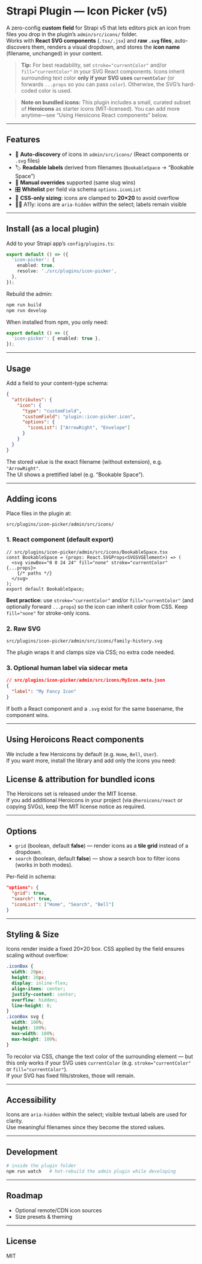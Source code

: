# Strapi Plugin — Icon Picker (v5)

A zero-config **custom field** for Strapi v5 that lets editors pick an icon from files you drop in the plugin’s `admin/src/icons/` folder.  
Works with **React SVG components** (`.tsx/.jsx`) and **raw `.svg` files**, auto-discovers them, renders a visual dropdown, and stores the **icon name** (filename, unchanged) in your content.

> **Tip:** For best readability, set `stroke="currentColor"` and/or `fill="currentColor"` in your SVG React components. Icons inherit surrounding text color **only if your SVG uses `currentColor`** (or forwards `...props` so you can pass `color`). Otherwise, the SVG’s hard-coded color is used.

> **Note on bundled icons:** This plugin includes a small, curated subset of **Heroicons** as starter icons (MIT-licensed). You can add more anytime—see “Using Heroicons React components” below.

---

## Features

- 🔎 **Auto-discovery** of icons in `admin/src/icons/` (React components or `.svg` files)
- 🏷️ **Readable labels** derived from filenames (`BookableSpace` → “Bookable Space”)
- 🧩 **Manual overrides** supported (same slug wins)
- 🎛️ **Whitelist** per field via schema `options.iconList`
- 🧼 **CSS-only sizing**: icons are clamped to **20×20** to avoid overflow
- 🧑‍🦽 A11y: icons are `aria-hidden` within the select; labels remain visible

---

## Install (as a local plugin)

Add to your Strapi app’s `config/plugins.ts`:

```ts
export default () => ({
  'icon-picker': {
    enabled: true,
    resolve: './src/plugins/icon-picker',
  },
});
```

Rebuild the admin:

```bash
npm run build
npm run develop
```

When installed from npm, you only need:

```ts
export default () => ({
  'icon-picker': { enabled: true },
});
```

---

## Usage

Add a field to your content-type schema:

```json
{
  "attributes": {
    "icon": {
      "type": "customField",
      "customField": "plugin::icon-picker.icon",
      "options": {
        "iconList": ["ArrowRight", "Envelope"]
      }
    }
  }
}
```

The stored value is the exact filename (without extension), e.g. `"ArrowRight"`.  
The UI shows a prettified label (e.g. “Bookable Space”).

---

## Adding icons

Place files in the plugin at:

```
src/plugins/icon-picker/admin/src/icons/
```

### 1. React component (default export)

```tsx
// src/plugins/icon-picker/admin/src/icons/BookableSpace.tsx
const BookableSpace = (props: React.SVGProps<SVGSVGElement>) => (
  <svg viewBox="0 0 24 24" fill="none" stroke="currentColor" {...props}>
    {/* paths */}
  </svg>
);
export default BookableSpace;
```

**Best practice:** use `stroke="currentColor"` and/or `fill="currentColor"` (and optionally forward `...props`) so the icon can inherit color from CSS. Keep `fill="none"` for stroke-only icons.

### 2. Raw SVG

```
src/plugins/icon-picker/admin/src/icons/family-history.svg
```

The plugin wraps it and clamps size via CSS; no extra code needed.

### 3. Optional human label via sidecar meta

```json
// src/plugins/icon-picker/admin/src/icons/MyIcon.meta.json
{
  "label": "My Fancy Icon"
}
```

If both a React component and a `.svg` exist for the same basename, the component wins.

---

## Using Heroicons React components

We include a few Heroicons by default (e.g. `Home`, `Bell`, `User`).  
If you want more, install the library and add only the icons you need:


## License & attribution for bundled icons

The Heroicons set is released under the MIT license.  
If you add additional Heroicons in your project (via `@heroicons/react` or copying SVGs), keep the MIT license notice as required.

---

## Options

- `grid` (boolean, default **false**) — render icons as a **tile grid** instead of a dropdown.
- `search` (boolean, default **false**) — show a search box to filter icons (works in both modes).

Per-field in schema:

```json
"options": {
  "grid": true,
  "search": true,
  "iconList": ["Home", "Search", "Bell"]
}
```

---

## Styling & Size

Icons render inside a fixed 20×20 box. CSS applied by the field ensures scaling without overflow:

```css
.iconBox {
  width: 20px;
  height: 20px;
  display: inline-flex;
  align-items: center;
  justify-content: center;
  overflow: hidden;
  line-height: 0;
}
.iconBox svg {
  width: 100%;
  height: 100%;
  max-width: 100%;
  max-height: 100%;
}
```

To recolor via CSS, change the text color of the surrounding element — but this only works if your SVG uses `currentColor` (e.g. `stroke="currentColor"` or `fill="currentColor"`).  
If your SVG has fixed fills/strokes, those will remain.

---

## Accessibility

Icons are `aria-hidden` within the select; visible textual labels are used for clarity.  
Use meaningful filenames since they become the stored values.

---

## Development

```bash
# inside the plugin folder
npm run watch   # hot-rebuild the admin plugin while developing
```

---

## Roadmap

- Optional remote/CDN icon sources
- Size presets & theming

---

## License

MIT
